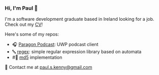 ### Hi, I'm Paul 👋

I'm a software development graduate based in Ireland looking for a job. Check out my [CV](https://github.com/pskenny/pskenny.github.io/raw/master/assets/static/cv.pdf)!

Here's some of my repos:

- 🎧 [Paragon Podcast](https://github.com/pskenny/paragon-podcast): UWP podcast client
- 🔤 [regex](): simple regular expression library based on automata
- #⃣ [md5](https://github.com/pskenny/md5) implementation

💬 Contact me at [paul.s.kenny@gmail.com](mailto:paul.s.kenny@gmail.com)
